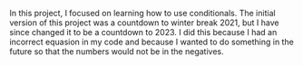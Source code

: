 In this project, I focused on learning how to use conditionals. The initial version of this project was a countdown to winter break 2021, but I have since changed it to be a countdown to 2023. I did this because I had an incorrect equasion in my code and because I wanted to do something in the future so that the numbers would not be in the negatives. 